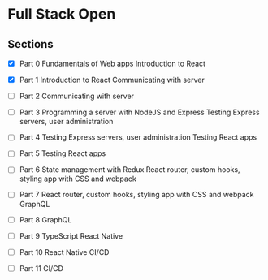 # Full Stack Open

## Sections

- [x] Part 0
      Fundamentals of Web apps
      Introduction to React

- [x] Part 1
      Introduction to React
      Communicating with server

- [ ] Part 2
      Communicating with server

- [ ] Part 3
      Programming a server with NodeJS and Express
      Testing Express servers, user administration

- [ ] Part 4
      Testing Express servers, user administration
      Testing React apps

- [ ] Part 5
      Testing React apps

- [ ] Part 6
      State management with Redux
      React router, custom hooks, styling app with CSS and webpack

- [ ] Part 7
      React router, custom hooks, styling app with CSS and webpack
      GraphQL

- [ ] Part 8
      GraphQL

- [ ] Part 9
      TypeScript
      React Native

- [ ] Part 10
      React Native
      CI/CD

- [ ] Part 11
      CI/CD
